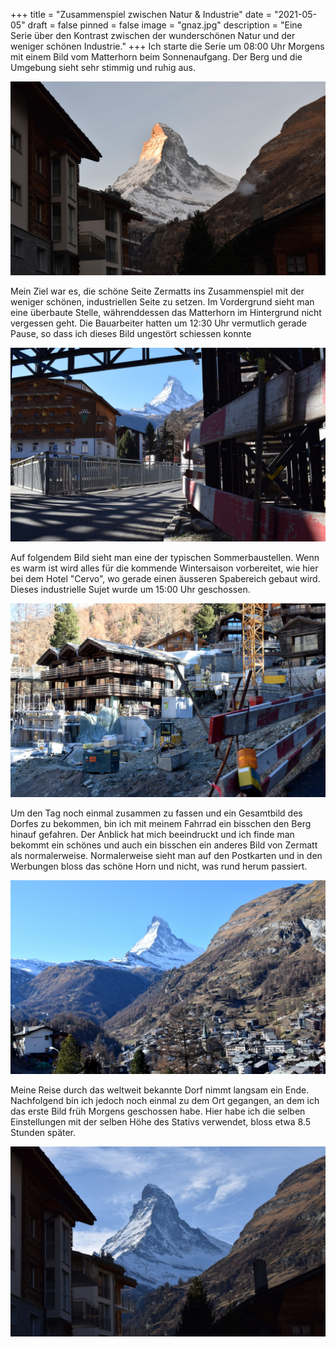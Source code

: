+++
title = "Zusammenspiel zwischen Natur & Industrie"
date = "2021-05-05"
draft = false
pinned = false
image = "gnaz.jpg"
description = "Eine Serie über den Kontrast zwischen der wunderschönen Natur und der weniger schönen Industrie."
+++
Ich starte die Serie um 08:00 Uhr Morgens mit einem Bild vom Matterhorn beim Sonnenaufgang. Der Berg und die Umgebung sieht sehr stimmig und ruhig aus.

![](matterhornschlecht.jpg "Matterhorn 08:00 Uhr")

Mein Ziel war es, die schöne Seite Zermatts ins Zusammenspiel mit der weniger schönen, industriellen Seite zu setzen. Im Vordergrund sieht man eine überbaute Stelle, währenddessen das Matterhorn im Hintergrund nicht vergessen geht. Die Bauarbeiter hatten um 12:30 Uhr vermutlich gerade Pause, so dass ich dieses Bild ungestört schiessen konnte

![](dsc_03.jpg "Überbauung 12:30 Uhr")

Auf folgendem Bild sieht man eine der typischen Sommerbaustellen. Wenn es warm ist wird alles für die kommende Wintersaison vorbereitet, wie hier bei dem Hotel "Cervo", wo gerade einen äusseren Spabereich gebaut wird. Dieses industrielle Sujet wurde um 15:00 Uhr geschossen.

![](schmutz.jpg "Spabereich 14:00 Uhr")

Um den Tag noch einmal zusammen zu fassen und ein Gesamtbild des Dorfes zu bekommen, bin ich mit meinem Fahrrad ein bisschen den Berg hinauf gefahren. Der Anblick hat mich beeindruckt und ich finde man bekommt ein schönes und auch ein bisschen ein anderes Bild von Zermatt als normalerweise. Normalerweise sieht man auf den Postkarten und in den Werbungen bloss das schöne Horn und nicht, was rund herum passiert.

![](gnaz.jpg "Dorf 15:15 Uhr")

Meine Reise durch das weltweit bekannte Dorf nimmt langsam ein Ende. Nachfolgend bin ich jedoch noch einmal zu dem Ort gegangen, an dem ich das erste Bild früh Morgens geschossen habe. Hier habe ich die selben Einstellungen mit der selben Höhe des Stativs verwendet, bloss etwa 8.5 Stunden später.

![](moin.jpg "Matterhorn 16:00 Uhr")